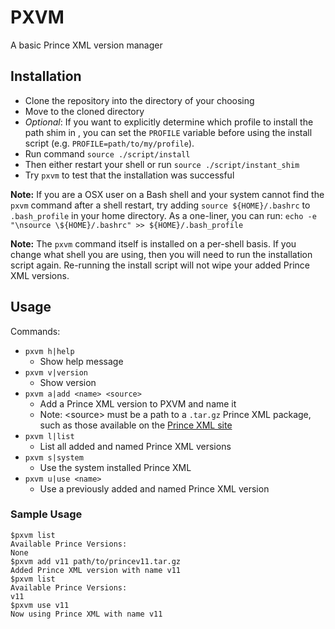 # PXVM
A basic Prince XML version manager

## Installation
- Clone the repository into the directory of your choosing
- Move to the cloned directory
- _Optional_: If you want to explicitly determine which profile to install the path shim in , you can set the `PROFILE` variable before using the install script (e.g. `PROFILE=path/to/my/profile`).
- Run command `source ./script/install`
- Then either restart your shell or run `source ./script/instant_shim`
- Try `pxvm` to test that the installation was successful

**Note:** If you are a OSX user on a Bash shell and your system cannot find the `pxvm` command after a shell restart, try adding `source ${HOME}/.bashrc` to `.bash_profile` in your home directory. As a one-liner, you can run: `echo -e "\nsource \${HOME}/.bashrc" >> ${HOME}/.bash_profile`

**Note:** The `pxvm` command itself is installed on a per-shell basis. If you change what shell you are using, then you will need to run the installation script again. Re-running the install script will not wipe your added Prince XML versions.

## Usage
Commands:
- `pxvm h|help`
  - Show help message
- `pxvm v|version`
  - Show version
- `pxvm a|add <name> <source>`
  - Add a Prince XML version to PXVM and name it <name>
  - Note: \<source\> must be a path to a `.tar.gz` Prince XML package, such as those available on the [Prince XML site](https://www.princexml.com/download/)
- `pxvm l|list`
  - List all added and named Prince XML versions
- `pxvm s|system`
  - Use the system installed Prince XML
- `pxvm u|use <name>`
  - Use a previously added and named Prince XML version
### Sample Usage
```
$pxvm list
Available Prince Versions:
None
$pxvm add v11 path/to/princev11.tar.gz
Added Prince XML version with name v11
$pxvm list
Available Prince Versions:
v11
$pxvm use v11
Now using Prince XML with name v11
```

